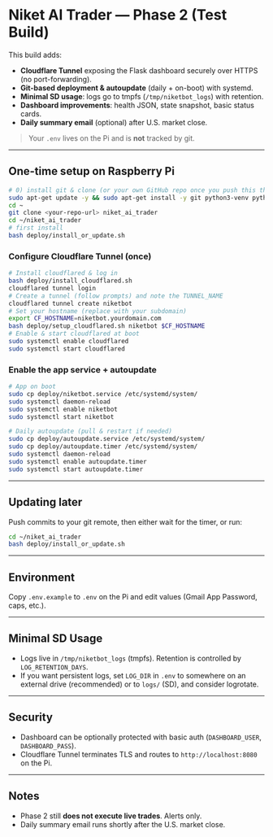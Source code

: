 
# Niket AI Trader — Phase 2 (Test Build)

This build adds:
- **Cloudflare Tunnel** exposing the Flask dashboard securely over HTTPS (no port-forwarding).
- **Git-based deployment & autoupdate** (daily + on-boot) with systemd.
- **Minimal SD usage**: logs go to tmpfs (`/tmp/niketbot_logs`) with retention.
- **Dashboard improvements**: health JSON, state snapshot, basic status cards.
- **Daily summary email** (optional) after U.S. market close.

> Your `.env` lives on the Pi and is **not** tracked by git.

---

## One-time setup on Raspberry Pi

```bash
# 0) install git & clone (or your own GitHub repo once you push this there)
sudo apt-get update -y && sudo apt-get install -y git python3-venv python3-pip
cd ~
git clone <your-repo-url> niket_ai_trader
cd ~/niket_ai_trader
# first install
bash deploy/install_or_update.sh
```

### Configure Cloudflare Tunnel (once)
```bash
# Install cloudflared & log in
bash deploy/install_cloudflared.sh
cloudflared tunnel login
# Create a tunnel (follow prompts) and note the TUNNEL_NAME
cloudflared tunnel create niketbot
# Set your hostname (replace with your subdomain)
export CF_HOSTNAME=niketbot.yourdomain.com
bash deploy/setup_cloudflared.sh niketbot $CF_HOSTNAME
# Enable & start cloudflared at boot
sudo systemctl enable cloudflared
sudo systemctl start cloudflared
```

### Enable the app service + autoupdate
```bash
# App on boot
sudo cp deploy/niketbot.service /etc/systemd/system/
sudo systemctl daemon-reload
sudo systemctl enable niketbot
sudo systemctl start niketbot

# Daily autoupdate (pull & restart if needed)
sudo cp deploy/autoupdate.service /etc/systemd/system/
sudo cp deploy/autoupdate.timer /etc/systemd/system/
sudo systemctl daemon-reload
sudo systemctl enable autoupdate.timer
sudo systemctl start autoupdate.timer
```

---

## Updating later
Push commits to your git remote, then either wait for the timer, or run:
```bash
cd ~/niket_ai_trader
bash deploy/install_or_update.sh
```

---

## Environment
Copy `.env.example` to `.env` on the Pi and edit values (Gmail App Password, caps, etc.).

---

## Minimal SD Usage
- Logs live in `/tmp/niketbot_logs` (tmpfs). Retention is controlled by `LOG_RETENTION_DAYS`.
- If you want persistent logs, set `LOG_DIR` in `.env` to somewhere on an external drive (recommended) or to `logs/` (SD), and consider logrotate.

---

## Security
- Dashboard can be optionally protected with basic auth (`DASHBOARD_USER`, `DASHBOARD_PASS`).
- Cloudflare Tunnel terminates TLS and routes to `http://localhost:8080` on the Pi.

---

## Notes
- Phase 2 still **does not execute live trades**. Alerts only.
- Daily summary email runs shortly after the U.S. market close.
